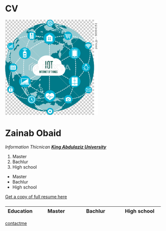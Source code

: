 # CV

<html lang="en" dir="ltr">
<head>

<title>Zainab Web site
&#11088;</title>
 <meta charset="UTF-8">
<meta name="description" content=“A personal website for
Zainab Obaid">
<img src="1.jpg" alt="Zainab's Picture" width="300"

  <p>  <h1>  Zainab Obaid</h1>
  <em>Information Thicnican  <a href="http://www.kau.edu.sa"> <strong>King Abdulaziz
  University</strong></a></em>
  <p>

   <ol type=‘I’>
 <li> Master
 <li> Bachlur
 <li> High school
 </ol>
  <ul type=‘Disc’>
 <li> Master
 <li> Bachlur
 <li> High school
 </ul>
 <a  href=
zainab.pdf> Get a copy of full resume here </a>
<p>
  <h3><table>
    <thead>
<th width="120" align="Left">Education</th>
<th width="120" align="Left">Master</th>
<th width="120" align="Left">Bachlur</th>
<th width="120" align="Left">High school</th>

</thead>

   </ul>
  </table>

  </h3>
</p><a href=
contactme.html> contactme </a>
</head>
<body>
</body>
</html>
